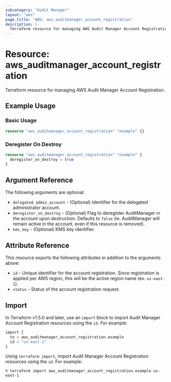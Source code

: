 ```yaml
---
subcategory: "Audit Manager"
layout: "aws"
page_title: "AWS: aws_auditmanager_account_registration"
description: |-
  Terraform resource for managing AWS Audit Manager Account Registration.
---
```


# Resource: aws_auditmanager_account_registration

Terraform resource for managing AWS Audit Manager Account Registration.

## Example Usage

### Basic Usage

```terraform
resource "aws_auditmanager_account_registration" "example" {}
```

### Deregister On Destroy

```terraform
resource "aws_auditmanager_account_registration" "example" {
  deregister_on_destroy = true
}
```

## Argument Reference

The following arguments are optional:

* `delegated_admin_account` - (Optional) Identifier for the delegated administrator account.
* `deregister_on_destroy` - (Optional) Flag to deregister AuditManager in the account upon destruction. Defaults to `false` (ie. AuditManager will remain active in the account, even if this resource is removed).
* `kms_key` - (Optional) KMS key identifier.

## Attribute Reference

This resource exports the following attributes in addition to the arguments above:

* `id` - Unique identifier for the account registration. Since registration is applied per AWS region, this will be the active region name (ex. `us-east-1`).
* `status` - Status of the account registration request.

## Import

In Terraform v1.5.0 and later, use an `import` block to import Audit Manager Account Registration resources using the `id`. For example:

```terraform
import {
  to = aws_auditmanager_account_registration.example
  id = "us-east-1"
}
```

Using `terraform import`, import Audit Manager Account Registration resources using the `id`. For example:

```console
% terraform import aws_auditmanager_account_registration.example us-east-1
```
